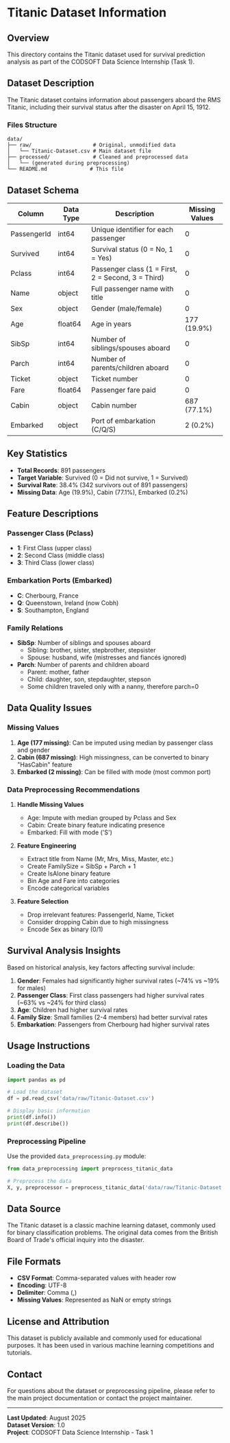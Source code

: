 # Titanic Dataset Information

## Overview
This directory contains the Titanic dataset used for survival prediction analysis as part of the CODSOFT Data Science Internship (Task 1).

## Dataset Description

The Titanic dataset contains information about passengers aboard the RMS Titanic, including their survival status after the disaster on April 15, 1912.

### Files Structure
```
data/
├── raw/                    # Original, unmodified data
│   └── Titanic-Dataset.csv # Main dataset file
├── processed/              # Cleaned and preprocessed data
│   └── (generated during preprocessing)
└── README.md              # This file
```

## Dataset Schema

| Column | Data Type | Description | Missing Values |
|--------|-----------|-------------|----------------|
| PassengerId | int64 | Unique identifier for each passenger | 0 |
| Survived | int64 | Survival status (0 = No, 1 = Yes) | 0 |
| Pclass | int64 | Passenger class (1 = First, 2 = Second, 3 = Third) | 0 |
| Name | object | Full passenger name with title | 0 |
| Sex | object | Gender (male/female) | 0 |
| Age | float64 | Age in years | 177 (19.9%) |
| SibSp | int64 | Number of siblings/spouses aboard | 0 |
| Parch | int64 | Number of parents/children aboard | 0 |
| Ticket | object | Ticket number | 0 |
| Fare | float64 | Passenger fare paid | 0 |
| Cabin | object | Cabin number | 687 (77.1%) |
| Embarked | object | Port of embarkation (C/Q/S) | 2 (0.2%) |

## Key Statistics

- **Total Records**: 891 passengers
- **Target Variable**: Survived (0 = Did not survive, 1 = Survived)
- **Survival Rate**: 38.4% (342 survivors out of 891 passengers)
- **Missing Data**: Age (19.9%), Cabin (77.1%), Embarked (0.2%)

## Feature Descriptions

### Passenger Class (Pclass)
- **1**: First Class (upper class)
- **2**: Second Class (middle class)
- **3**: Third Class (lower class)

### Embarkation Ports (Embarked)
- **C**: Cherbourg, France
- **Q**: Queenstown, Ireland (now Cobh)
- **S**: Southampton, England

### Family Relations
- **SibSp**: Number of siblings and spouses aboard
  - Sibling: brother, sister, stepbrother, stepsister
  - Spouse: husband, wife (mistresses and fiancés ignored)
- **Parch**: Number of parents and children aboard
  - Parent: mother, father
  - Child: daughter, son, stepdaughter, stepson
  - Some children traveled only with a nanny, therefore parch=0

## Data Quality Issues

### Missing Values
1. **Age (177 missing)**: Can be imputed using median by passenger class and gender
2. **Cabin (687 missing)**: High missingness, can be converted to binary "HasCabin" feature
3. **Embarked (2 missing)**: Can be filled with mode (most common port)

### Data Preprocessing Recommendations

1. **Handle Missing Values**
   - Age: Impute with median grouped by Pclass and Sex
   - Cabin: Create binary feature indicating presence
   - Embarked: Fill with mode ('S')

2. **Feature Engineering**
   - Extract title from Name (Mr, Mrs, Miss, Master, etc.)
   - Create FamilySize = SibSp + Parch + 1
   - Create IsAlone binary feature
   - Bin Age and Fare into categories
   - Encode categorical variables

3. **Feature Selection**
   - Drop irrelevant features: PassengerId, Name, Ticket
   - Consider dropping Cabin due to high missingness
   - Encode Sex as binary (0/1)

## Survival Analysis Insights

Based on historical analysis, key factors affecting survival include:

1. **Gender**: Females had significantly higher survival rates (~74% vs ~19% for males)
2. **Passenger Class**: First class passengers had higher survival rates (~63% vs ~24% for third class)
3. **Age**: Children had higher survival rates
4. **Family Size**: Small families (2-4 members) had better survival rates
5. **Embarkation**: Passengers from Cherbourg had higher survival rates

## Usage Instructions

### Loading the Data
```python
import pandas as pd

# Load the dataset
df = pd.read_csv('data/raw/Titanic-Dataset.csv')

# Display basic information
print(df.info())
print(df.describe())
```

### Preprocessing Pipeline
Use the provided `data_preprocessing.py` module:

```python
from data_preprocessing import preprocess_titanic_data

# Preprocess the data
X, y, preprocessor = preprocess_titanic_data('data/raw/Titanic-Dataset.csv')
```

## Data Source

The Titanic dataset is a classic machine learning dataset, commonly used for binary classification problems. The original data comes from the British Board of Trade's official inquiry into the disaster.

## File Formats

- **CSV Format**: Comma-separated values with header row
- **Encoding**: UTF-8
- **Delimiter**: Comma (,)
- **Missing Values**: Represented as NaN or empty strings

## License and Attribution

This dataset is publicly available and commonly used for educational purposes. It has been used in various machine learning competitions and tutorials.

## Contact

For questions about the dataset or preprocessing pipeline, please refer to the main project documentation or contact the project maintainer.

---

**Last Updated**: August 2025  
**Dataset Version**: 1.0  
**Project**: CODSOFT Data Science Internship - Task 1